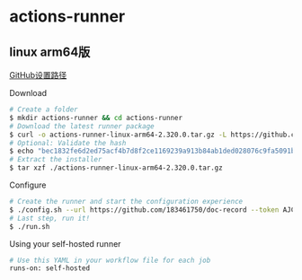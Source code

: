 # actions-runner

## linux arm64版

[GitHub设置路径](https://github.com/183461750/doc-record/settings/actions/runners/new?arch=arm64&os=linux)

Download

```bash
# Create a folder
$ mkdir actions-runner && cd actions-runner
# Download the latest runner package
$ curl -o actions-runner-linux-arm64-2.320.0.tar.gz -L https://github.com/actions/runner/releases/download/v2.320.0/actions-runner-linux-arm64-2.320.0.tar.gz
# Optional: Validate the hash
$ echo "bec1832fe6d2ed75acf4b7d8f2ce1169239a913b84ab1ded028076c9fa5091b8  actions-runner-linux-arm64-2.320.0.tar.gz" | shasum -a 256 -c
# Extract the installer
$ tar xzf ./actions-runner-linux-arm64-2.320.0.tar.gz
```

Configure

```bash
# Create the runner and start the configuration experience
$ ./config.sh --url https://github.com/183461750/doc-record --token AJCNPVIBLPPE3QLBOZQHPALHCPCYW
# Last step, run it!
$ ./run.sh
```

Using your self-hosted runner

```bash
# Use this YAML in your workflow file for each job
runs-on: self-hosted
```
